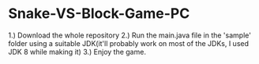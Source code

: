 # Snake-VS-Block-Game-PC

1.) Download the whole repository
2.) Run the main.java file in the 'sample' folder using a suitable JDK(it'll probably work on most of the JDKs, I used JDK 8 while making it)
3.) Enjoy the game.
